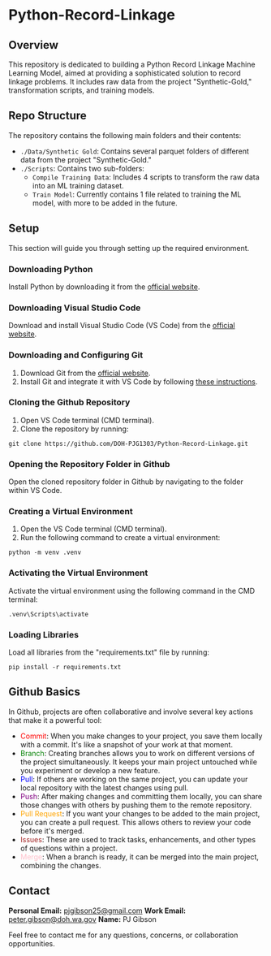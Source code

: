 # Python-Record-Linkage

## Overview
This repository is dedicated to building a Python Record Linkage Machine Learning Model, aimed at providing a sophisticated solution to record linkage problems. It includes raw data from the project "Synthetic-Gold," transformation scripts, and training models.

## Repo Structure
The repository contains the following main folders and their contents:
- `./Data/Synthetic Gold`: Contains several parquet folders of different data from the project "Synthetic-Gold."
- `./Scripts`: Contains two sub-folders:
  - `Compile Training Data`: Includes 4 scripts to transform the raw data into an ML training dataset.
  - `Train Model`: Currently contains 1 file related to training the ML model, with more to be added in the future.

## Setup
This section will guide you through setting up the required environment.

### Downloading Python
Install Python by downloading it from the [official website](https://www.python.org/downloads/).

### Downloading Visual Studio Code
Download and install Visual Studio Code (VS Code) from the [official website](https://code.visualstudio.com/download).

### Downloading and Configuring Git
1. Download Git from the [official website](https://git-scm.com/downloads).
2. Install Git and integrate it with VS Code by following [these instructions](https://code.visualstudio.com/docs/editor/versioncontrol#_git-support).

### Cloning the Github Repository
1. Open VS Code terminal (CMD terminal).
2. Clone the repository by running:

```CMD
git clone https://github.com/DOH-PJG1303/Python-Record-Linkage.git
```

### Opening the Repository Folder in Github
Open the cloned repository folder in Github by navigating to the folder within VS Code.

### Creating a Virtual Environment
1. Open the VS Code terminal (CMD terminal).
2. Run the following command to create a virtual environment:
```CMD
python -m venv .venv
```

### Activating the Virtual Environment
Activate the virtual environment using the following command in the CMD terminal:
 ```CMD
 .venv\Scripts\activate
 ```

### Loading Libraries
Load all libraries from the "requirements.txt" file by running:
```CMD
pip install -r requirements.txt
```

## Github Basics
In Github, projects are often collaborative and involve several key actions that make it a powerful tool:

- <span style="color:red">Commit</span>: When you make changes to your project, you save them locally with a commit. It's like a snapshot of your work at that moment.
- <span style="color:green">Branch</span>: Creating branches allows you to work on different versions of the project simultaneously. It keeps your main project untouched while you experiment or develop a new feature.
- <span style="color:blue">Pull</span>: If others are working on the same project, you can update your local repository with the latest changes using pull.
- <span style="color:purple">Push</span>: After making changes and committing them locally, you can share those changes with others by pushing them to the remote repository.
- <span style="color:orange">Pull Request</span>: If you want your changes to be added to the main project, you can create a pull request. This allows others to review your code before it's merged.
- <span style="color:brown">Issues</span>: These are used to track tasks, enhancements, and other types of questions within a project.
- <span style="color:pink">Merge</span>: When a branch is ready, it can be merged into the main project, combining the changes.

## Contact
**Personal Email:** [pjgibson25@gmail.com](mailto:pjgibson25@gmail.com)
**Work Email:** [peter.gibson@doh.wa.gov](mailto:peter.gibson@doh.wa.gov)
**Name:** PJ Gibson

Feel free to contact me for any questions, concerns, or collaboration opportunities.

